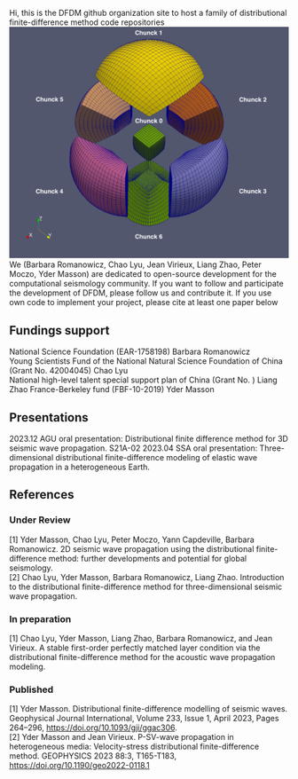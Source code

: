 Hi, this is the DFDM github organization site to host a family of distributional finite-difference method code repositories
![image](figures/basic_cube_sphere_mesh.png)
We (Barbara Romanowicz, Chao Lyu, Jean Virieux, Liang Zhao, Peter Moczo, Yder Masson) are dedicated to open-source development for the computational seismology community.
If you want to follow and participate the development of DFDM, please follow us and contribute it.
If you use own code to implement your project, please cite at least one paper below

## Fundings support
National Science Foundation (EAR-1758198) Barbara Romanowicz   
Young Scientists Fund of the National Natural Science Foundation of China (Grant No. 42004045) Chao Lyu   
National high-level talent special support plan of China (Grant No. ) Liang Zhao
France-Berkeley fund (FBF-10-2019)  Yder Masson   


## Presentations
2023.12 AGU oral presentation: Distributional finite difference method for 3D seismic wave propagation. S21A-02 
2023.04 SSA oral presentation: Three-dimensional distributional finite-difference modeling of elastic wave propagation in a heterogeneous Earth.

## References
### Under Review
<a id="1">[1]</a> Yder Masson, Chao Lyu, Peter Moczo, Yann Capdeville, Barbara Romanowicz. 2D seismic wave propagation using the distributional finite-difference method: further developments and potential for global seismology.  
<a id="2">[2]</a> Chao Lyu, Yder Masson, Barbara Romanowicz, Liang Zhao. Introduction to the distributional finite-difference method for three-dimensional seismic wave propagation.  
### In preparation
<a id="1">[1]</a> Chao Lyu, Yder Masson, Liang Zhao, Barbara Romanowicz, and Jean Virieux. A stable first-order perfectly matched layer condition via the
distributional finite-difference method for the acoustic wave propagation modeling.  
### Published
<a id="1">[1]</a> Yder Masson. Distributional finite-difference modelling of seismic waves. Geophysical Journal International, Volume 233, Issue 1, April 2023, Pages 264–296, https://doi.org/10.1093/gji/ggac306.  
<a id="2">[2]</a> Yder Masson and Jean Virieux. P-SV-wave propagation in heterogeneous media: Velocity-stress distributional finite-difference method. GEOPHYSICS 2023 88:3, T165-T183, https://doi.org/10.1190/geo2022-0118.1    
